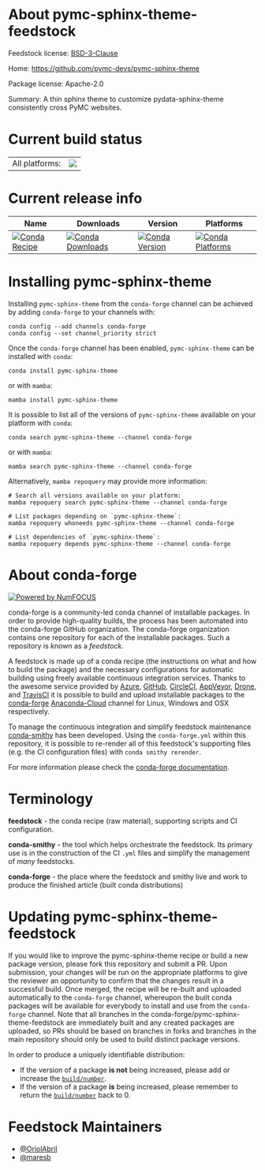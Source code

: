 About pymc-sphinx-theme-feedstock
=================================

Feedstock license: [BSD-3-Clause](https://github.com/conda-forge/pymc-sphinx-theme-feedstock/blob/main/LICENSE.txt)

Home: https://github.com/pymc-devs/pymc-sphinx-theme

Package license: Apache-2.0

Summary: A thin sphinx theme to customize pydata-sphinx-theme consistently cross PyMC websites.

Current build status
====================


<table><tr><td>All platforms:</td>
    <td>
      <a href="https://dev.azure.com/conda-forge/feedstock-builds/_build/latest?definitionId=19011&branchName=main">
        <img src="https://dev.azure.com/conda-forge/feedstock-builds/_apis/build/status/pymc-sphinx-theme-feedstock?branchName=main">
      </a>
    </td>
  </tr>
</table>

Current release info
====================

| Name | Downloads | Version | Platforms |
| --- | --- | --- | --- |
| [![Conda Recipe](https://img.shields.io/badge/recipe-pymc--sphinx--theme-green.svg)](https://anaconda.org/conda-forge/pymc-sphinx-theme) | [![Conda Downloads](https://img.shields.io/conda/dn/conda-forge/pymc-sphinx-theme.svg)](https://anaconda.org/conda-forge/pymc-sphinx-theme) | [![Conda Version](https://img.shields.io/conda/vn/conda-forge/pymc-sphinx-theme.svg)](https://anaconda.org/conda-forge/pymc-sphinx-theme) | [![Conda Platforms](https://img.shields.io/conda/pn/conda-forge/pymc-sphinx-theme.svg)](https://anaconda.org/conda-forge/pymc-sphinx-theme) |

Installing pymc-sphinx-theme
============================

Installing `pymc-sphinx-theme` from the `conda-forge` channel can be achieved by adding `conda-forge` to your channels with:

```
conda config --add channels conda-forge
conda config --set channel_priority strict
```

Once the `conda-forge` channel has been enabled, `pymc-sphinx-theme` can be installed with `conda`:

```
conda install pymc-sphinx-theme
```

or with `mamba`:

```
mamba install pymc-sphinx-theme
```

It is possible to list all of the versions of `pymc-sphinx-theme` available on your platform with `conda`:

```
conda search pymc-sphinx-theme --channel conda-forge
```

or with `mamba`:

```
mamba search pymc-sphinx-theme --channel conda-forge
```

Alternatively, `mamba repoquery` may provide more information:

```
# Search all versions available on your platform:
mamba repoquery search pymc-sphinx-theme --channel conda-forge

# List packages depending on `pymc-sphinx-theme`:
mamba repoquery whoneeds pymc-sphinx-theme --channel conda-forge

# List dependencies of `pymc-sphinx-theme`:
mamba repoquery depends pymc-sphinx-theme --channel conda-forge
```


About conda-forge
=================

[![Powered by
NumFOCUS](https://img.shields.io/badge/powered%20by-NumFOCUS-orange.svg?style=flat&colorA=E1523D&colorB=007D8A)](https://numfocus.org)

conda-forge is a community-led conda channel of installable packages.
In order to provide high-quality builds, the process has been automated into the
conda-forge GitHub organization. The conda-forge organization contains one repository
for each of the installable packages. Such a repository is known as a *feedstock*.

A feedstock is made up of a conda recipe (the instructions on what and how to build
the package) and the necessary configurations for automatic building using freely
available continuous integration services. Thanks to the awesome service provided by
[Azure](https://azure.microsoft.com/en-us/services/devops/), [GitHub](https://github.com/),
[CircleCI](https://circleci.com/), [AppVeyor](https://www.appveyor.com/),
[Drone](https://cloud.drone.io/welcome), and [TravisCI](https://travis-ci.com/)
it is possible to build and upload installable packages to the
[conda-forge](https://anaconda.org/conda-forge) [Anaconda-Cloud](https://anaconda.org/)
channel for Linux, Windows and OSX respectively.

To manage the continuous integration and simplify feedstock maintenance
[conda-smithy](https://github.com/conda-forge/conda-smithy) has been developed.
Using the ``conda-forge.yml`` within this repository, it is possible to re-render all of
this feedstock's supporting files (e.g. the CI configuration files) with ``conda smithy rerender``.

For more information please check the [conda-forge documentation](https://conda-forge.org/docs/).

Terminology
===========

**feedstock** - the conda recipe (raw material), supporting scripts and CI configuration.

**conda-smithy** - the tool which helps orchestrate the feedstock.
                   Its primary use is in the construction of the CI ``.yml`` files
                   and simplify the management of *many* feedstocks.

**conda-forge** - the place where the feedstock and smithy live and work to
                  produce the finished article (built conda distributions)


Updating pymc-sphinx-theme-feedstock
====================================

If you would like to improve the pymc-sphinx-theme recipe or build a new
package version, please fork this repository and submit a PR. Upon submission,
your changes will be run on the appropriate platforms to give the reviewer an
opportunity to confirm that the changes result in a successful build. Once
merged, the recipe will be re-built and uploaded automatically to the
`conda-forge` channel, whereupon the built conda packages will be available for
everybody to install and use from the `conda-forge` channel.
Note that all branches in the conda-forge/pymc-sphinx-theme-feedstock are
immediately built and any created packages are uploaded, so PRs should be based
on branches in forks and branches in the main repository should only be used to
build distinct package versions.

In order to produce a uniquely identifiable distribution:
 * If the version of a package **is not** being increased, please add or increase
   the [``build/number``](https://docs.conda.io/projects/conda-build/en/latest/resources/define-metadata.html#build-number-and-string).
 * If the version of a package **is** being increased, please remember to return
   the [``build/number``](https://docs.conda.io/projects/conda-build/en/latest/resources/define-metadata.html#build-number-and-string)
   back to 0.

Feedstock Maintainers
=====================

* [@OriolAbril](https://github.com/OriolAbril/)
* [@maresb](https://github.com/maresb/)

